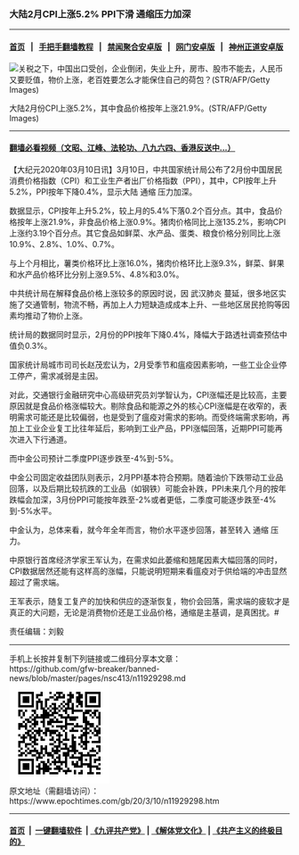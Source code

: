 ### 大陆2月CPI上涨5.2% PPI下滑 通缩压力加深
------------------------

#### [首页](https://github.com/gfw-breaker/banned-news/blob/master/README.md) &nbsp;&nbsp;|&nbsp;&nbsp; [手把手翻墙教程](https://github.com/gfw-breaker/guides/wiki) &nbsp;&nbsp;|&nbsp;&nbsp; [禁闻聚合安卓版](https://github.com/gfw-breaker/bn-android) &nbsp;&nbsp;|&nbsp;&nbsp; [网门安卓版](https://github.com/oGate2/oGate) &nbsp;&nbsp;|&nbsp;&nbsp; [神州正道安卓版](https://github.com/SzzdOgate/update) 



<div><img alt="关税之下，中国出口受创，企业倒闭，失业上升，房市、股市不能去，人民币又要贬值，物价上涨，老百姓要怎么才能保住自己的荷包？(STR/AFP/Getty Images)" class="aligncenter wp-post-image" src="https://i.epochtimes.com/assets/uploads/2019/05/GettyImages-667429582-600x400.jpg"/>
<div class="red16 caption">
 <p>
  大陆2月份CPI上涨5.2%，其中食品价格按年上涨21.9%。(STR/AFP/Getty Images)
 </p>
</div>
</div><hr/>

#### [翻墙必看视频（文昭、江峰、法轮功、八九六四、香港反送中...）](https://github.com/gfw-breaker/banned-news/blob/master/pages/link3.md)

<div><p>
 【大纪元2020年03月10日讯】3月10日，中共国家统计局公布了2月份中国居民消费价格指数（CPI）和工业生产者出厂价格指数（PPI），其中，CPI按年上升5.2%，PPI按年下降0.4%，显示大陆
 <ok href="https://www.epochtimes.com/gb/tag/%E9%80%9A%E7%BC%A9.html">
  通缩
 </ok>
 压力加深。
</p>
<p>
 数据显示，CPI按年上升5.2%，较上月的5.4%下落0.2个百分点。其中，食品价格按年上涨21.9%，非食品价格上涨0.9%。猪肉价格同比上涨135.2%，影响CPI上涨约3.19个百分点。其它食品如鲜菜、水产品、蛋类、粮食价格分别同比上涨10.9%、2.8%、1.0%、0.7%。
</p>
<p>
 与上个月相比，薯类价格环比上涨16.0%，猪肉价格环比上涨9.3%，鲜菜、鲜果和水产品价格环比分别上涨9.5%、4.8%和3.0%。
</p>
<p>
 中共统计局在解释食品价格上涨较多的原因时说，因
 <ok href="https://www.epochtimes.com/gb/tag/%E6%AD%A6%E6%B1%89%E8%82%BA%E7%82%8E.html">
  武汉肺炎
 </ok>
 蔓延，很多地区实施了交通管制，物流不畅，再加上人力短缺造成成本上升、一些地区居民抢购等因素均推动了物价上涨。
</p>
<p>
 统计局的数据同时显示，2月份的PPI按年下降0.4%，降幅大于路透社调查预估中值负0.3%。
</p>
<p>
 国家统计局城市司司长赵茂宏认为，2月受季节和瘟疫因素影响，一些工业企业停工停产，需求减弱是主因。
</p>
<p>
 对此，交通银行金融研究中心高级研究员刘学智认为，CPI涨幅还是比较高，主要原因就是食品价格涨幅较大。剔除食品和能源之外的核心CPI涨幅是在收窄的，表明需求可能还是比较偏弱，也是受到了瘟疫对需求的影响。而受终端需求影响，再加上工业企业复工比往年延后，影响到工业产品，PPI涨幅回落，近期PPI可能再次进入下行通道。
</p>
<p>
 而中金公司预计二季度PPI逐步跌至-4%到-5%。
</p>
<p>
 中金公司固定收益团队则表示，2月PPI基本符合预期。随着油价下跌带动工业品回落，以及后期比较抗跌的工业品（如钢铁）可能会补跌，PPI未来几个月的按年跌幅会加深，3月份PPI可能按年跌至-2%或者更低，二季度可能逐步跌至-4%到-5%水平。
</p>
<p>
 中金认为，总体来看，就今年全年而言，物价水平逐步回落，甚至转入
 <ok href="https://www.epochtimes.com/gb/tag/%E9%80%9A%E7%BC%A9.html">
  通缩
 </ok>
 压力。
</p>
<p>
 中原银行首席经济学家王军认为，在需求如此萎缩和翘尾因素大幅回落的同时，CPI数据居然还能有这样高的涨幅，只能说明短期来看瘟疫对于供给端的冲击显然超过了需求端。
</p>
<p>
 王军表示，随复工复产的加快和供应的逐渐恢复，物价会回落，需求端的疲软才是真正的大问题，无论是消费物价还是工业品价格，通缩是主基调，是真困扰。#
</p>
<p>
 责任编辑：刘毅
</p>
</div>
<hr/>
手机上长按并复制下列链接或二维码分享本文章：<br/>
https://github.com/gfw-breaker/banned-news/blob/master/pages/nsc413/n11929298.md <br/>
<a href='https://github.com/gfw-breaker/banned-news/blob/master/pages/nsc413/n11929298.md'><img src='https://github.com/gfw-breaker/banned-news/blob/master/pages/nsc413/n11929298.md.png'/></a> <br/>
原文地址（需翻墙访问）：https://www.epochtimes.com/gb/20/3/10/n11929298.htm


------------------------
#### [首页](https://github.com/gfw-breaker/banned-news/blob/master/README.md) &nbsp;|&nbsp; [一键翻墙软件](https://github.com/gfw-breaker/nogfw/blob/master/README.md) &nbsp;| [《九评共产党》](https://github.com/gfw-breaker/9ping.md/blob/master/README.md#九评之一评共产党是什么) | [《解体党文化》](https://github.com/gfw-breaker/jtdwh.md/blob/master/README.md) | [《共产主义的终极目的》](https://github.com/gfw-breaker/gczydzjmd.md/blob/master/README.md)


<img src='http://gfw-breaker.win/banned-news/pages/nsc413/n11929298.md' width='0px' height='0px'/>